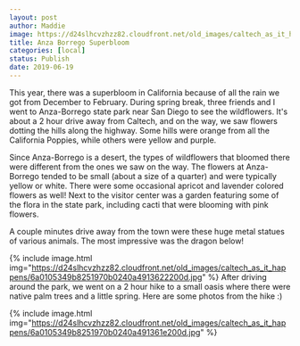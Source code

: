 ```yaml
---
layout: post
author: Maddie
image: https://d24slhcvzhzz82.cloudfront.net/old_images/caltech_as_it_happens/6a0105349b8251970b0240a4913604200d.jpg
title: Anza Borrego Superbloom
categories: [local]
status: Publish
date: 2019-06-19
---
```


This year, there was a superbloom in California because of all the rain we got from December to February. During spring break, three friends and I went to Anza-Borrego state park near San Diego to see the wildflowers. It's about a 2 hour drive away from Caltech, and on the way, we saw flowers dotting the hills along the highway. Some hills were orange from all the California Poppies, while others were yellow and purple.

Since Anza-Borrego is a desert, the types of wildflowers that bloomed there were different from the ones we saw on the way. The flowers at Anza-Borrego tended to be small (about a size of a quarter) and were typically yellow or white. There were some occasional apricot and lavender colored flowers as well!
Next to the visitor center was a garden featuring some of the flora in the state park, including cacti that were blooming with pink flowers.

A couple minutes drive away from the town were these huge metal statues of various animals. The most impressive was the dragon below!


{% include image.html img="https://d24slhcvzhzz82.cloudfront.net/old_images/caltech_as_it_happens/6a0105349b8251970b0240a4913622200d.jpg" %}
After driving around the park, we went on a 2 hour hike to a small oasis where there were native palm trees and a little spring. Here are some photos from the hike :)


{% include image.html img="https://d24slhcvzhzz82.cloudfront.net/old_images/caltech_as_it_happens/6a0105349b8251970b0240a491361e200d.jpg" %}

